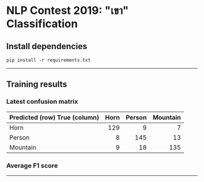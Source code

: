 # NLP Contest 2019: "เขา" Classification
## Install dependencies
```
pip install -r requirements.txt
```
---
## Training results
### Latest confusion matrix
|Predicted (row) True (column)|Horn|Person|Mountain|
|-----------------------------|---:|-----:|-------:|
|Horn                         | 129|     9|       7|
|Person                       |   8|   145|      13|
|Mountain                     |   9|    18|     135|
### Average F1 score
---
